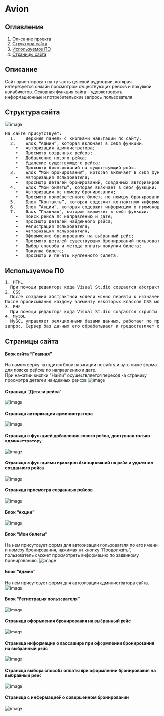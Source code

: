 # Avion

## Оглавление
1. [Описание проекта](#Описание)
2. [Структура сайта](#Структура-cайта)
3. [Используемое ПО](#Используемое-ПО)
4. [Страницы сайта](#Страницы-сайта)
 
## Описание
Сайт ориентирован на ту часть целевой аудитории, которая интересуется онлайн просмотром существующих рейсов и покупкой авиабилетов.
Основная функция сайта – удовлетворять информационные и потребительские запросы пользователя.

## Структура cайта 
![image](https://github.com/ElenKor/Avion/blob/main/images/6.png)
<pre>
На сайте присутствует:
  1.	Верхняя панель с кнопками навигации по сайту. 
  2.	Блок “Админ”, которая включает в себя функции:
    •	Авторизация администратора;
    •	Просмотр созданных рейсов;
    •	Добавление нового рейса;
    •	Удаление существующего рейса; 
    •	Просмотр бронирований на существующий рейс.
  3.	Блок “Мои бронирования”, которая включает в себя функции:
    •	Авторизация пользователя;
    •	Просмотр деталей бронирований, созданных авторизированным пользователем.
  4.	Блок “Мои билеты”, которая включает в себя функции:
    •	Авторизация по номеру бронирования;
    •	Просмотр приобретенного билета по номеру бронирования.
  5.	Блок “Контакты”, которая содержит контактную информацию и адреса компании. 
  6.	Блок “Акции”, которая содержит информацию о промокодах и условиях акций компании.
  7.	Блок “Главная”, которая включает в себя функции:
    •	Поиск рейса по направлению и дате;
    •	Просмотр деталей найденного рейса;
    •	Регистрация пользователя;
    •	Авторизация пользователя;
    •	Оформление бронирования на выбранный рейс;
    •	Просмотр деталей существующих бронирований пользователя;
    •	Выбор способа и метода оплаты покупки билета;
    •	Покупка билета; 
    •	Просмотр и печать купленного билета.
</pre>
## Используемое ПО
<pre>
1. HTML
  При помощи редактора кода Visual Studio создается абстрактная модель на основе тегов HTML.
2. CSS
  После создания абстрактной модели можно перейти к назначению каждому элементу некоторых классов CSS. При разработке дизайна страницы используется Bootstrap Framework, Который содержит HTML и CSS шаблоны оформления для типографики, веб-форм, кнопок, меток, блоков навигации и прочих компонентов веб- интерфейса, включая JavaScript расширения. Этот фреймворк упрощает создание адаптивного шаблона страниц.
После прописывания каждому элементу некоторых классов CSS можно переходить к написанию тех стилей CSS, что еще не были разработаны. Для Этого также используется редактора кода Visual Studio.
3. PHP
  При помощи редактора кода Visual Studio создаются скрипты для выполнения на стороне сервера для взаимодействия с базами данных.
4. MySQL
  MySQL управляет реляционными базами данных, работает по принципу клиент-сервер. Компьютер пользователя (клиент) отправляет
запрос. Сервер баз данных его обрабатывает и предоставляет ответ.
</pre>

## Страницы сайта
#### Блок сайта “Главная”
На самом верху находится блок навигации по сайту и чуть ниже форма для поиска рейсов по направлению и дате.
<br>При нажатии кнопки “Найти” осуществляется переход на страницу просмотра деталей найденных рейсов 
![image](https://github.com/ElenKor/Avion/blob/main/images/7.png)

#### Cтраница “Детали рейса”
![image](https://github.com/ElenKor/Avion/blob/main/images/8.png)

#### Cтраница авторизации администратора
![image](https://github.com/ElenKor/Avion/blob/main/images/9.png)

#### Cтраница с функцией добавления нового рейса, доступная только администратору
![image](https://github.com/ElenKor/Avion/blob/main/images/10.png)

#### Cтраница с функциями проверки бронирований на рейс и удаления созданного рейса
![image](https://github.com/ElenKor/Avion/blob/main/images/11.png)

#### Cтраница просмотра созданных рейсов
![image](https://github.com/ElenKor/Avion/blob/main/images/12.png)

#### Блок “Акции”
![image](https://github.com/ElenKor/Avion/blob/main/images/16.png)

#### Блок “Мои билеты”
  На нем присутсвует форма для авторизации пользователя по его имени и номеру бронирования, нажимая на кнопку “Продолжить”, пользователь сможет просмотреть информацию по заданному бронированию. 
![image](https://github.com/ElenKor/Avion/blob/main/images/17.png)

#### Блок “Админ” 
На нем присутсвует форма для авторизации администратора сайта. 
![image](https://github.com/ElenKor/Avion/blob/main/images/18.png)

#### Блок “Регистрация пользователя”
![image](https://github.com/ElenKor/Avion/blob/main/images/19.png)

#### Страница оформления бронирования на выбранный рейс
![image](https://github.com/ElenKor/Avion/blob/main/images/%D0%A1%D0%BD%D0%B8%D0%BC%D0%BE%D0%BA%20%D1%8D%D0%BA%D1%80%D0%B0%D0%BD%D0%B0%202023-02-08%20%D0%B2%2019.10.47.png)

#### Страница информации о пассажире при оформлении бронирования на выбранный рейс
![image](https://github.com/ElenKor/Avion/blob/main/images/%D0%A1%D0%BD%D0%B8%D0%BC%D0%BE%D0%BA%20%D1%8D%D0%BA%D1%80%D0%B0%D0%BD%D0%B0%202023-02-08%20%D0%B2%2019.11.07.png)

#### Страница выбора способа оплаты при оформлении бронирования на выбранный рейс
![image](https://github.com/ElenKor/Avion/blob/main/images/%D0%A1%D0%BD%D0%B8%D0%BC%D0%BE%D0%BA%20%D1%8D%D0%BA%D1%80%D0%B0%D0%BD%D0%B0%202023-02-08%20%D0%B2%2019.11.22.png)

#### Страница с информацией о совершенном бронировании
![image](https://github.com/ElenKor/Avion/blob/main/images/%D0%A1%D0%BD%D0%B8%D0%BC%D0%BE%D0%BA%20%D1%8D%D0%BA%D1%80%D0%B0%D0%BD%D0%B0%202023-02-08%20%D0%B2%2019.11.39.png)






